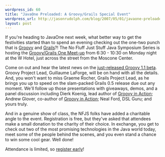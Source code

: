 ```yaml
--- 
wordpress_id: 60
title: "JavaOne Preloaded: A Groovy/Grails Special Event"
wordpress_url: http://jasonrudolph.com/blog/2007/05/01/javaone-preloaded-a-groovygrails-special-event/
layout: post
---
```

If you're heading to JavaOne next week, what better way to get the festivities started than to spend an evening checking out the one-two punch that is [Groovy](http://groovy.codehaus.org/) and [Grails](http://grails.org/)?!  The No Fluff Just Stuff Java Symposium Series is hosting the [Groovy/Grails One Meet-up](http://www.nofluffjuststuff.com/groovygrailsmeetup/) from 6:30 - 10:30 on Monday night at the W Hotel, just across the street from the Moscone Center.  

Come on out and hear the latest news on the [just-released Groovy 1.1 beta](http://jasonrudolph.com/blog/2007/04/30/groovy-11-beta-1-released-takes-java-integration-to-the-next-level/). Groovy Project Lead, Guillaume LaForge, will be on hand with all the details.  And, you won't want to miss Graeme Rocher, Grails Project Lead, as he brings you up to speed on the slam-packed Grails 0.5 release due out any moment.  We'll follow up those presentations with giveaways, demos, and a panel discussion including 
Dierk Koenig, lead author of [Groovy in Action](http://www.manning.com/koenig/); Andrew Glover, co-author of [Groovy in Action](http://www.manning.com/koenig/); Neal Ford, DSL Guru; and yours truly.

And in a genuine show of class, the NFJS folks have added a charitable angle to the event.  Registration is free, but they've asked that attendees make a small donation to the charity of their choice.  In exchange, you get to check out two of the most promising technologies in the Java world today, meet some of the people behind the scenes, and you even stand a chance to win some cool gear.  Well done!

Attendance is limited, so [register early](http://www.nofluffjuststuff.com/groovygrailsmeetup)!

